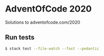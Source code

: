 # AdventOfCode 2020
Solutions to adventofcode.com/2020

## Run tests


```sh
$ stack test --file-watch --fast --pedantic
```